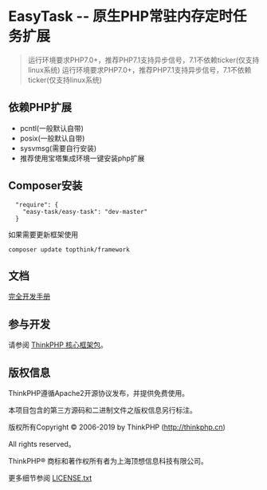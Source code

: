 ﻿EasyTask -- 原生PHP常驻内存定时任务扩展
===============

> 运行环境要求PHP7.0+，推荐PHP7.1支持异步信号，7.1不依赖ticker(仅支持linux系统)
> 运行环境要求PHP7.0+，推荐PHP7.1支持异步信号，7.1不依赖ticker(仅支持linux系统)

## 依赖PHP扩展

* pcntl(一般默认自带)
* posix(一般默认自带)
* sysvmsg(需要自行安装)
* 推荐使用宝塔集成环境一键安装php扩展



## Composer安装

~~~
  "require": {
    "easy-task/easy-task": "dev-master"
  }
~~~

如果需要更新框架使用
~~~
composer update topthink/framework
~~~

## 文档

[完全开发手册](https://www.kancloud.cn/manual/thinkphp6_0/content)

## 参与开发

请参阅 [ThinkPHP 核心框架包](https://github.com/top-think/framework)。

## 版权信息

ThinkPHP遵循Apache2开源协议发布，并提供免费使用。

本项目包含的第三方源码和二进制文件之版权信息另行标注。

版权所有Copyright © 2006-2019 by ThinkPHP (http://thinkphp.cn)

All rights reserved。

ThinkPHP® 商标和著作权所有者为上海顶想信息科技有限公司。

更多细节参阅 [LICENSE.txt](LICENSE.txt)
